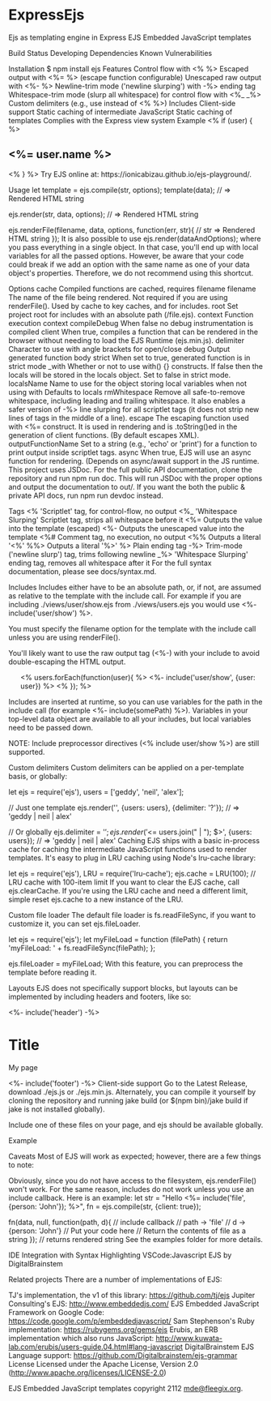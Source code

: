 # ExpressEjs
Ejs as templating engine in Express
EJS
Embedded JavaScript templates

Build Status Developing Dependencies Known Vulnerabilities

Installation
$ npm install ejs
Features
Control flow with <% %>
Escaped output with <%= %> (escape function configurable)
Unescaped raw output with <%- %>
Newline-trim mode ('newline slurping') with -%> ending tag
Whitespace-trim mode (slurp all whitespace) for control flow with <%_ _%>
Custom delimiters (e.g., use <? ?> instead of <% %>)
Includes
Client-side support
Static caching of intermediate JavaScript
Static caching of templates
Complies with the Express view system
Example
<% if (user) { %>
  <h2><%= user.name %></h2>
<% } %>
Try EJS online at: https://ionicabizau.github.io/ejs-playground/.

Usage
let template = ejs.compile(str, options);
template(data);
// => Rendered HTML string

ejs.render(str, data, options);
// => Rendered HTML string

ejs.renderFile(filename, data, options, function(err, str){
    // str => Rendered HTML string
});
It is also possible to use ejs.render(dataAndOptions); where you pass everything in a single object. In that case, you'll end up with local variables for all the passed options. However, be aware that your code could break if we add an option with the same name as one of your data object's properties. Therefore, we do not recommend using this shortcut.

Options
cache Compiled functions are cached, requires filename
filename The name of the file being rendered. Not required if you are using renderFile(). Used by cache to key caches, and for includes.
root Set project root for includes with an absolute path (/file.ejs).
context Function execution context
compileDebug When false no debug instrumentation is compiled
client When true, compiles a function that can be rendered in the browser without needing to load the EJS Runtime (ejs.min.js).
delimiter Character to use with angle brackets for open/close
debug Output generated function body
strict When set to true, generated function is in strict mode
_with Whether or not to use with() {} constructs. If false then the locals will be stored in the locals object. Set to false in strict mode.
localsName Name to use for the object storing local variables when not using with Defaults to locals
rmWhitespace Remove all safe-to-remove whitespace, including leading and trailing whitespace. It also enables a safer version of -%> line slurping for all scriptlet tags (it does not strip new lines of tags in the middle of a line).
escape The escaping function used with <%= construct. It is used in rendering and is .toString()ed in the generation of client functions. (By default escapes XML).
outputFunctionName Set to a string (e.g., 'echo' or 'print') for a function to print output inside scriptlet tags.
async When true, EJS will use an async function for rendering. (Depends on async/await support in the JS runtime.
This project uses JSDoc. For the full public API documentation, clone the repository and run npm run doc. This will run JSDoc with the proper options and output the documentation to out/. If you want the both the public & private API docs, run npm run devdoc instead.

Tags
<% 'Scriptlet' tag, for control-flow, no output
<%_ 'Whitespace Slurping' Scriptlet tag, strips all whitespace before it
<%= Outputs the value into the template (escaped)
<%- Outputs the unescaped value into the template
<%# Comment tag, no execution, no output
<%% Outputs a literal '<%'
%%> Outputs a literal '%>'
%> Plain ending tag
-%> Trim-mode ('newline slurp') tag, trims following newline
_%> 'Whitespace Slurping' ending tag, removes all whitespace after it
For the full syntax documentation, please see docs/syntax.md.

Includes
Includes either have to be an absolute path, or, if not, are assumed as relative to the template with the include call. For example if you are including ./views/user/show.ejs from ./views/users.ejs you would use <%- include('user/show') %>.

You must specify the filename option for the template with the include call unless you are using renderFile().

You'll likely want to use the raw output tag (<%-) with your include to avoid double-escaping the HTML output.

<ul>
  <% users.forEach(function(user){ %>
    <%- include('user/show', {user: user}) %>
  <% }); %>
</ul>
Includes are inserted at runtime, so you can use variables for the path in the include call (for example <%- include(somePath) %>). Variables in your top-level data object are available to all your includes, but local variables need to be passed down.

NOTE: Include preprocessor directives (<% include user/show %>) are still supported.

Custom delimiters
Custom delimiters can be applied on a per-template basis, or globally:

let ejs = require('ejs'),
    users = ['geddy', 'neil', 'alex'];

// Just one template
ejs.render('<?= users.join(" | "); ?>', {users: users}, {delimiter: '?'});
// => 'geddy | neil | alex'

// Or globally
ejs.delimiter = '$';
ejs.render('<$= users.join(" | "); $>', {users: users});
// => 'geddy | neil | alex'
Caching
EJS ships with a basic in-process cache for caching the intermediate JavaScript functions used to render templates. It's easy to plug in LRU caching using Node's lru-cache library:

let ejs = require('ejs'),
    LRU = require('lru-cache');
ejs.cache = LRU(100); // LRU cache with 100-item limit
If you want to clear the EJS cache, call ejs.clearCache. If you're using the LRU cache and need a different limit, simple reset ejs.cache to a new instance of the LRU.

Custom file loader
The default file loader is fs.readFileSync, if you want to customize it, you can set ejs.fileLoader.

let ejs = require('ejs');
let myFileLoad = function (filePath) {
  return 'myFileLoad: ' + fs.readFileSync(filePath);
};

ejs.fileLoader = myFileLoad;
With this feature, you can preprocess the template before reading it.

Layouts
EJS does not specifically support blocks, but layouts can be implemented by including headers and footers, like so:

<%- include('header') -%>
<h1>
  Title
</h1>
<p>
  My page
</p>
<%- include('footer') -%>
Client-side support
Go to the Latest Release, download ./ejs.js or ./ejs.min.js. Alternately, you can compile it yourself by cloning the repository and running jake build (or $(npm bin)/jake build if jake is not installed globally).

Include one of these files on your page, and ejs should be available globally.

Example
<div id="output"></div>
<script src="ejs.min.js"></script>
<script>
  let people = ['geddy', 'neil', 'alex'],
      html = ejs.render('<%= people.join(", "); %>', {people: people});
  // With jQuery:
  $('#output').html(html);
  // Vanilla JS:
  document.getElementById('output').innerHTML = html;
</script>
Caveats
Most of EJS will work as expected; however, there are a few things to note:

Obviously, since you do not have access to the filesystem, ejs.renderFile() won't work.
For the same reason, includes do not work unless you use an include callback. Here is an example:
let str = "Hello <%= include('file', {person: 'John'}); %>",
    fn = ejs.compile(str, {client: true});

fn(data, null, function(path, d){ // include callback
  // path -> 'file'
  // d -> {person: 'John'}
  // Put your code here
  // Return the contents of file as a string
}); // returns rendered string
See the examples folder for more details.

IDE Integration with Syntax Highlighting
VSCode:Javascript EJS by DigitalBrainstem

Related projects
There are a number of implementations of EJS:

TJ's implementation, the v1 of this library: https://github.com/tj/ejs
Jupiter Consulting's EJS: http://www.embeddedjs.com/
EJS Embedded JavaScript Framework on Google Code: https://code.google.com/p/embeddedjavascript/
Sam Stephenson's Ruby implementation: https://rubygems.org/gems/ejs
Erubis, an ERB implementation which also runs JavaScript: http://www.kuwata-lab.com/erubis/users-guide.04.html#lang-javascript
DigitalBrainstem EJS Language support: https://github.com/Digitalbrainstem/ejs-grammar
License
Licensed under the Apache License, Version 2.0 (http://www.apache.org/licenses/LICENSE-2.0)

EJS Embedded JavaScript templates copyright 2112 mde@fleegix.org.
